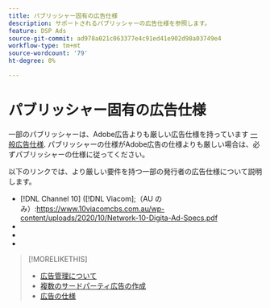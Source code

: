 ```yaml
---
title: パブリッシャー固有の広告仕様
description: サポートされるパブリッシャーの広告仕様を参照します。
feature: DSP Ads
source-git-commit: ad978a021c063377e4c91ed41e902d98a03749e4
workflow-type: tm+mt
source-wordcount: '79'
ht-degree: 0%

---
```


# パブリッシャー固有の広告仕様

一部のパブリッシャーは、Adobe広告よりも厳しい広告仕様を持っています [一般広告仕様](/help/dsp/campaign-management/ads/ad-specs.md). パブリッシャーの仕様がAdobe広告の仕様よりも厳しい場合は、必ずパブリッシャーの仕様に従ってください。

以下のリンクでは、より厳しい要件を持つ一部の発行者の広告仕様について説明します。

* [!DNL Channel 10] ([!DNL Viacom];（AU のみ）:https://www.10viacomcbs.com.au/wp-content/uploads/2020/10/Network-10-Digita-Ad-Specs.pdf
* 
   [!DNL CBS Interactive Advanced Media]: https://cbsinteractive.com/advertising/ad-specs/list/cbs-interactive-advanced-media
* 
   [!DNL Hulu]: https://advertising.hulu.com/ad-products/video-commercial
* 

   [!DNL NBCUniversal]: https://together.nbcuni.com/nbcu-creative-guidelines

>[!MORELIKETHIS]
>
>* [広告管理について](ad-about.md)
>* [複数のサードパーティ広告の作成](ad-create-multiple.md)
>* [広告の仕様](/help/dsp/campaign-management/ads/ad-specs.md)

